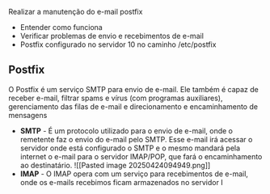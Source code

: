 Realizar a manutenção do e-mail postfix
- Entender como funciona
- Verificar problemas de envio e recebimentos de e-mail
- Postfix configurado no servidor 10 no caminho /etc/postfix

## Postfix

O Postfix é um serviço SMTP para envio de e-mail. Ele também é capaz de receber e-mail, filtrar spams e vírus (com programas auxiliares), gerenciamento das filas de e-mail e direcionamento e encaminhamento de mensagens
- **SMTP** - É um protocolo utilizado para o envio de e-mail, onde o remetente faz o envio do e-mail pelo SMTP. Esse e-mail irá acessar o servidor onde está configurado o SMTP e o mesmo mandará pela internet o e-mail para o servidor IMAP/POP, que fará o encaminhamento ao destinatário.
	![[Pasted image 20250424094949.png]]
- **IMAP** - O IMAP opera com um serviço para recebimentos de e-mail, onde os e-mails recebimos ficam armazenados no servidor I